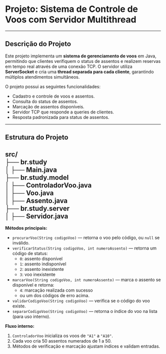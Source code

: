 # Projeto: Sistema de Controle de Voos com Servidor Multithread

---

## Descrição do Projeto

Este projeto implementa um **sistema de gerenciamento de voos** em Java, permitindo que clientes verifiquem o status de assentos e realizem reservas em tempo real através de uma conexão TCP. O servidor utiliza **ServerSocket** e cria uma **thread separada para cada cliente**, garantindo múltiplos atendimentos simultâneos.

O projeto possui as seguintes funcionalidades:

- Cadastro e controle de voos e assentos.
- Consulta do status de assentos.
- Marcação de assentos disponíveis.
- Servidor TCP que responde a queries de clientes.
- Resposta padronizada para status de assentos.
---

## Estrutura do Projeto

src/  
├── br.study  
│ ├── Main.java  
├── br.study.model  
│ ├── ControladorVoo.java  
│ ├── Voo.java  
│ ├── Assento.java  
├── br.study.server  
│ ├── Servidor.java
---
**Métodos principais:**

- `procurarVoo(String codigoVoo)` — retorna o voo pelo código, ou `null` se inválido.
- `verificarStatus(String codigoVoo, int numeroAssento)` — retorna um código de status:
    - `0`: assento disponível
    - `1`: assento indisponível
    - `2`: assento inexistente
    - `3`: voo inexistente
- `marcarVoo(String codigoVoo, int numeroAssento)` — marca o assento se disponível e retorna:
    - `4`: marcação realizada com sucesso
    - ou um dos códigos de erro acima.
- `validarCodigoVoo(String codigoVoo)` — verifica se o código do voo existe.
- `separarCodigoVoo(String codigoVoo)` — retorna o índice do voo na lista (para uso interno).

**Fluxo interno:**

1. `ControladorVoo` inicializa os voos de `"A1"` a `"A10"`.
2. Cada voo cria 50 assentos numerados de 1 a 50.
3. Métodos de verificação e marcação ajustam índices e validam entradas.
